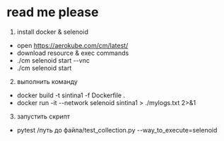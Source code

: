 # read me please

1. install docker & selenoid

- open https://aerokube.com/cm/latest/
- download resource & exec commands
- ./cm selenoid start --vnc
- ./cm selenoid start

2. выполнить команду

- docker build -t sintina1 -f Dockerfile .
- docker run -it --network selenoid sintina1 > ./mylogs.txt 2>&1

3. запустить скрипт

- pytest /путь до файла/test_collection.py --way_to_execute=selenoid